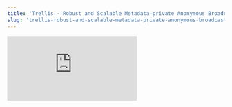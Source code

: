 ```yaml
---
title: 'Trellis - Robust and Scalable Metadata-private Anonymous Broadcast'
slug: 'trellis-robust-and-scalable-metadata-private-anonymous-broadcast'
---
```


![](https://static.meri.garden/91eacbd2167509225a76028b1e011988.pdf)